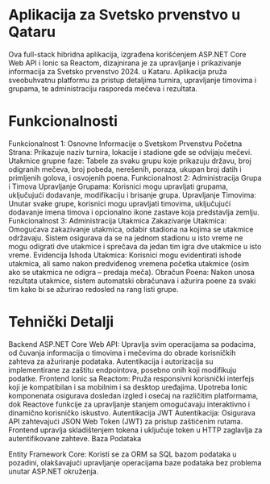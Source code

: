 # Aplikacija za Svetsko prvenstvo u Qataru 

Ova full-stack hibridna aplikacija, izgrađena korišćenjem ASP.NET Core Web API i Ionic sa Reactom, dizajnirana je za upravljanje i prikazivanje informacija za Svetsko prvenstvo 2024. u Kataru. Aplikacija pruža sveobuhvatnu platformu za pristup detaljima turnira, upravljanje timovima i grupama, te administraciju rasporeda mečeva i rezultata.

# Funkcionalnosti
Funkcionalnost 1: Osnovne Informacije o Svetskom Prvenstvu
Početna Strana: Prikazuje naziv turnira, lokacije i stadione gde se odvijaju mečevi.
Utakmice grupne faze: Tabele za svaku grupu koje prikazuju državu, broj odigranih mečeva, broj pobeda, nerešenih, poraza, ukupan broj datih i primljenih golova, i osvojenih poena.
Funkcionalnost 2: Administracija Grupa i Timova
Upravljanje Grupama: Korisnici mogu upravljati grupama, uključujući dodavanje, modifikaciju i brisanje grupa.
Upravljanje Timovima: Unutar svake grupe, korisnici mogu upravljati timovima, uključujući dodavanje imena timova i opcionalno ikone zastave koja predstavlja zemlju.
Funkcionalnost 3: Administracija Utakmica
Zakazivanje Utakmica: Omogućava zakazivanje utakmica, odabir stadiona na kojima se utakmice održavaju. Sistem osigurava da se na jednom stadionu u isto vreme ne mogu odigrati dve utakmice i sprečava da jedan tim igra dve utakmice u isto vreme.
Evidencija Ishoda Utakmica: Korisnici mogu evidentirati ishode utakmica, ali samo nakon predviđenog vremena početka utakmice (osim ako se utakmica ne odigra – predaja meča).
Obračun Poena: Nakon unosa rezultata utakmice, sistem automatski obračunava i ažurira poene za svaki tim kako bi se ažurirao redosled na rang listi grupe.
# Tehnički Detalji

Backend
ASP.NET Core Web API: Upravlja svim operacijama sa podacima, od čuvanja informacija o timovima i mečevima do obrade korisničkih zahteva za ažuriranje podataka. Autentikacija i autorizacija su implementirane za zaštitu endpointova, posebno onih koji modifikuju podatke.
Frontend
Ionic sa Reactom: Pruža responsivni korisnički interfejs koji je kompatibilan i sa mobilnim i sa desktop uređajima. Upotreba Ionic komponenata osigurava dosledan izgled i osećaj na različitim platformama, dok Reactove funkcije za upravljanje stanjem omogućavaju interaktivno i dinamično korisničko iskustvo.
Autentikacija
JWT Autentikacija: Osigurava API zahtevajući JSON Web Token (JWT) za pristup zaštićenim rutama. Frontend upravlja skladištenjem tokena i uključuje token u HTTP zaglavlja za autentifikovane zahteve.
Baza Podataka

Entity Framework Core: Koristi se za ORM sa SQL bazom podataka u pozadini, olakšavajući upravljanje operacijama baze podataka bez problema unutar ASP.NET okruženja.
